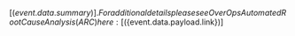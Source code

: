 [(${event.data.summary})].  For additional details please see OverOps Automated Root Cause Analysis (ARC) here:  [(${event.data.payload.link})]